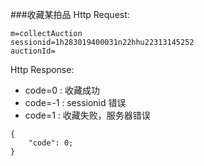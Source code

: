 ###收藏某拍品
Http Request: 

```
m=collectAuction
sessionid=1h283019400031n22hhu22313145252
auctionId=
```
Http Response:

- code=0 : 收藏成功
- code=-1 : sessionid 错误
- code=1 : 收藏失败，服务器错误

``` 
{ 
    "code": 0;
}
```


